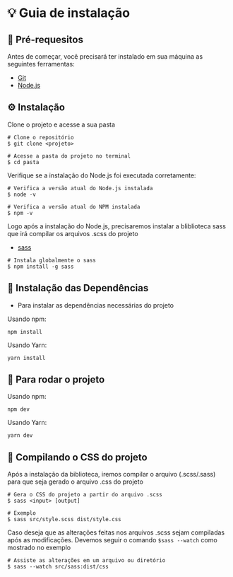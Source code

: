 # 💡 Guia de instalação

## 📌 Pré-requesitos

Antes de começar, você precisará ter instalado em sua máquina as seguintes ferramentas:

- [Git](https://git-scm.com)
- [Node.js](https://nodejs.org/en/)

## ⚙️ Instalação

Clone o projeto e acesse a sua pasta

```
# Clone o repositório
$ git clone <projeto>

# Acesse a pasta do projeto no terminal
$ cd pasta
```

Verifique se a instalação do Node.js foi executada corretamente:

```
# Verifica a versão atual do Node.js instalada
$ node -v

# Verifica a versão atual do NPM instalada
$ npm -v
```

Logo após a instalação do Node.js, precisaremos instalar a bliblioteca sass
que irá compilar os arquivos .scss do projeto

- [sass](https://www.npmjs.com/package/sass)

```
# Instala globalmente o sass
$ npm install -g sass
```

## 🔮 Instalação das Dependências

- Para instalar as dependências necessárias do projeto 

Usando npm:

```
npm install
```

Usando Yarn:
```
yarn install
```

## 📌 Para rodar o projeto 

Usando npm:
```
npm dev
```

Usando Yarn:
```
yarn dev
```

## 🔮 Compilando o CSS do projeto

Após a instalação da biblioteca, iremos compilar o arquivo (.scss/.sass) para que seja gerado o arquivo .css do projeto

```
# Gera o CSS do projeto a partir do arquivo .scss
$ sass <input> [output]

# Exemplo
$ sass src/style.scss dist/style.css
```

Caso deseja que as alterações feitas nos arquivos .scss sejam compiladas após as modificações.
Devemos seguir o comando `$sass --watch` como mostrado no exemplo

```
# Assiste as alterações em um arquivo ou diretório
$ sass --watch src/sass:dist/css
```